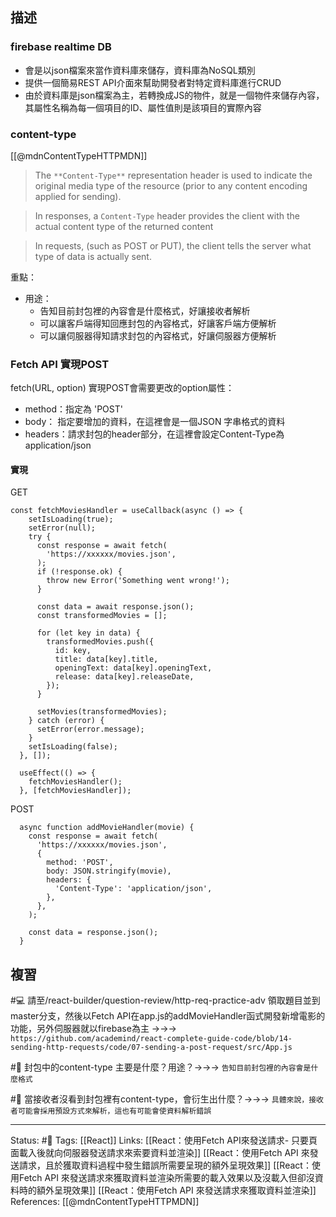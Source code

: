 
## 描述

### firebase realtime DB
- 會是以json檔案來當作資料庫來儲存，資料庫為NoSQL類別
- 提供一個簡易REST API介面來幫助開發者對特定資料庫進行CRUD
- 由於資料庫是json檔案為主，若轉換成JS的物件，就是一個物件來儲存內容，其屬性名稱為每一個項目的ID、屬性值則是該項目的實際內容



### content-type
[[@mdnContentTypeHTTPMDN]]
> The `**Content-Type**` representation header is used to indicate the original media type of the resource (prior to any content encoding applied for sending).

> In responses, a `Content-Type` header provides the client with the actual content type of the returned content

> In requests, (such as POST or PUT), the client tells the server what type of data is actually sent.

重點：
- 用途：
	-  告知目前封包裡的內容會是什麼格式，好讓接收者解析
	- 可以讓客戶端得知回應封包的內容格式，好讓客戶端方便解析
	- 可以讓伺服器得知請求封包的內容格式，好讓伺服器方便解析


### Fetch API 實現POST

fetch(URL, option) 實現POST會需要更改的option屬性：
- method：指定為 'POST'
- body： 指定要增加的資料，在這裡會是一個JSON 字串格式的資料
- headers：請求封包的header部分，在這裡會設定Content-Type為application/json

#### 實現

GET 
```
const fetchMoviesHandler = useCallback(async () => {
    setIsLoading(true);
    setError(null);
    try {
      const response = await fetch(
        'https://xxxxxx/movies.json',
      );
      if (!response.ok) {
        throw new Error('Something went wrong!');
      }

      const data = await response.json();
      const transformedMovies = [];

      for (let key in data) {
        transformedMovies.push({
          id: key,
          title: data[key].title,
          openingText: data[key].openingText,
          release: data[key].releaseDate,
        });
      }

      setMovies(transformedMovies);
    } catch (error) {
      setError(error.message);
    }
    setIsLoading(false);
  }, []);

  useEffect(() => {
    fetchMoviesHandler();
  }, [fetchMoviesHandler]);
```

POST
```
  async function addMovieHandler(movie) {
    const response = await fetch(
      'https://xxxxxx/movies.json',
      {
        method: 'POST',
        body: JSON.stringify(movie),
        headers: {
          'Content-Type': 'application/json',
        },
      },
    );

    const data = response.json();
  }
```

## 複習

#💻 請至/react-builder/question-review/http-req-practice-adv 領取題目並到master分支，然後以Fetch API在app.js的addMovieHandler函式開發新增電影的功能，另外伺服器就以firebase為主 ->->-> `https://github.com/academind/react-complete-guide-code/blob/14-sending-http-requests/code/07-sending-a-post-request/src/App.js`
<!--SR:!2023-02-06,71,250-->

#🧠 封包中的content-type 主要是什麼？用途？->->-> `告知目前封包裡的內容會是什麼格式`
<!--SR:!2023-08-17,187,250-->

#🧠 當接收者沒看到封包裡有content-type，會衍生出什麼？->->-> `具體來說，接收者可能會採用預設方式來解析，這也有可能會使資料解析錯誤`
<!--SR:!2023-08-21,192,250-->



---
Status: #🌱 
Tags:
[[React]]
Links:
[[React：使用Fetch API來發送請求- 只要頁面載入後就向伺服器發送請求來索要資料並渲染]]
[[React：使用Fetch API 來發送請求，且於獲取資料過程中發生錯誤所需要呈現的額外呈現效果]]
[[React：使用Fetch API 來發送請求來獲取資料並渲染所需要的載入效果以及沒載入但卻沒資料時的額外呈現效果]]
[[React：使用Fetch API 來發送請求來獲取資料並渲染]]
References:
[[@mdnContentTypeHTTPMDN]]